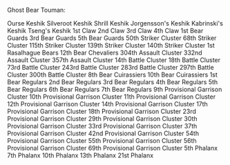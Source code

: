 Ghost Bear Touman:

Ourse Keshik
Silveroot Keshik
Shrill Keshik
Jorgensson's Keshik
Kabrinski's Keshik
Tseng's Keshik
1st Claw
2nd Claw
3rd Claw
4th Claw
1st Bear Guards 
3rd Bear Guards
5th Bear Guards
50th Striker Cluster
68th Striker Cluster
115th Striker Cluster 
139th Striker Cluster
140th Striker Cluster 
1st Rasalhague Bears
12th Bear Chevaliers
304th Assault Cluster
332nd Assault Cluster
357th Assault Cluster
14th Battle Cluster
18th Battle Cluster
73rd Battle Cluster
243rd Battle Cluster
283rd Battle Cluster
297th Battle Cluster
300th Battle Cluster
8th Bear Cuirassiers
10th Bear Cuirassiers
1st Bear Regulars
2nd Bear Regulars
3rd Bear Regulars
4th Bear Regulars
5th Bear Regulars
6th Bear Regulars
7th Bear Regulars
9th Provisional Garrison Cluster
10th Provisional Garrison Cluster
11th Provisional Garrison Cluster
12th Provisional Garrison Cluster
14th Provisional Garrison Cluster
17th Provisional Garrison Cluster
18th Provisional Garrison Cluster
23rd Provisional Garrison Cluster
29th Provisional Garrison Cluster
30th Provisional Garrison Cluster
33rd Provisional Garrison Cluster
37th Provisional Garrison Cluster
42nd Provisional Garrison Cluster
54th Provisional Garrison Cluster
55th Provisional Garrison Cluster
56th Provisional Garrison Cluster
69th Provisional Garrison Cluster
5th Phalanx
7th Phalanx
10th Phalanx
13th Phalanx
21st Phalanx

